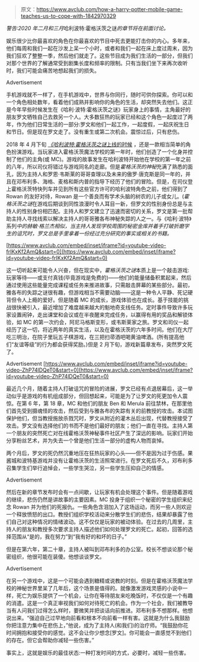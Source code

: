 > 原文：<https://www.avclub.com/how-a-harry-potter-mobile-game-teaches-us-to-cope-with-1842970329>

*警告:2020 年二月和三月*哈利波特:霍格沃茨之谜*的章节将在前面讨论。*

娱乐很少比你最喜欢的角色在你最喜欢的节目中死去更能打击你的内心。多年来，他们每周和我们一起在沙发上呆一个小时，或者和我们一起在床上度过周末，因为我们狂欢了整整一季，然后他们就走了。这些节目成为我们生活的一部分，但我们对那个世界的了解通常受到剧集长度和频率的限制。只有当我们坐下来再次收听时，我们可能会痛苦地想起我们的损失。

<label class="bxm4mm-13 juykRM">Advertisement</label>

手机游戏就不一样了，在手机游戏中，世界与你同行，随时可供你探索。你可以和一个角色相处数年，看着他们成熟并影响你的角色的生活，却突然失去他们。这正是今年早些时候发生在《哈利·波特:霍格沃茨之谜》玩家身上的事情，主角最好的朋友罗文牺牲自己去救另一个人。大多数狂热的玩家已经和这个角色一起度过了两年，作为他们日常生活的一部分:罗文和他们一起工作，一起度假，一起庆祝生日和节日。但是现在罗文走了。没有重生或第二次机会。震惊过后，只有悲伤。

2018 年 4 月下旬 [*《哈利波特:霍格沃茨之谜*上线的时候](https://www.avclub.com/1821399983) ，还是一款相当简单的角色扮演游戏。当玩家进入霍格沃茨魔法学校的第一年时，他们创造了一个化身并控制了他们的主角(或 MC)。游戏的故事发生在哈利波特开始他在学校的第一年之前的八年，所以司仪将错过与游戏同名的走廊。但是*霍格沃茨的神秘*充满了熟悉的面孔，因为主持人和罗恩·韦斯莱的哥哥查理以及未来的傲罗·唐克斯是同一年的，并且在邓布利多、海格、麦格和斯内普的指导下经历了他们的冒险。但是，在司仪登上霍格沃茨特快列车并见到所有这些官方许可的哈利波特角色之前，他们得到了 Rowan 的友好对待，Rowan 是一个善良而有学术头脑的树农的儿子或女儿。(*霍格沃茨之谜*在游戏后期谈到同性浪漫时令人耳目一新，但罗文的性别身份总是与主持人的性别身份相匹配。主持人和罗文建立了迅速而密切的关系，罗文是第一批帮助主持人寻找线索以解决主持人的哥哥雅各布神秘失踪的人之一。与《哈利·波特》系列*中的赫敏·格兰杰相似，当主持人发现学校周围的秘密金库并着手打破折磨学生的诅咒时，罗文总是手里拿着一份经过充分研究的事实或相关的书籍。*

 [https://www.avclub.com/embed/inset/iframe?id=youtube-video-frIKxKf2AmQ&start=0](https://www.avclub.com/embed/inset/iframe?id=youtube-video-frIKxKf2AmQ&start=0) 

这一切听起来可能令人兴奋，但在现实中，*霍格沃茨之谜*本质上是一个敲击游戏:玩家等待——或支付真钱(毕竟游戏是免费的)——他们的能量储备积累起来，然后通过使用这些能量完成课程或任务来推进故事，只需敲击屏幕的某些部分。最初，雅各布的失踪之谜很有趣，但游戏相当不需要动脑——这是一种令人平静、死记硬背但令人上瘾的爱好。但是随着 MC 的成长，游戏体验也在成长。基于技能的挑战很快被引入，最近增加了难度越来越大的魁地奇支线任务。定时事件导致许多玩家设置闹钟，走出课堂和会议或在半夜醒来完成任务，以赢得有用的奖品和解锁体验，如 MC 的第一次约会，阿尼马格斯变形，或韦斯莱家之旅。罗文和司仪一起经历了这一切，将近两年的真实生活，以及在霍格沃茨的六年多时间。他们在大厅吃三明治，在院子里玩五子棋游戏，在三把扫帚酒吧喝黄油啤酒。(所有提高他们“友谊等级”的行为都会获得奖励。)但是 2 月下旬，游戏新篇章发布，突然罗文死了。

<label class="bxm4mm-13 juykRM">Advertisement</label> [https://www.avclub.com/embed/inset/iframe?id=youtube-video-ZhP74lDQeT0&start=0](https://www.avclub.com/embed/inset/iframe?id=youtube-video-ZhP74lDQeT0&start=0) 

最近几个月，随着主持人打破诅咒的冒险的进展，罗文已经有点退居幕后，这一举动似乎是游戏的有机组成部分，但回想起来，可能是为了让罗文的死更加令人震惊。在第 6 年，第 18 章，MC 和他们的朋友 Ben 和 Merula 前往禁林，在那里他们首先受到摄魂怪的攻击，然后受到与雅各布的失踪有关的前教授的攻击。本试图保护他们，但当教授施放杀戮咒时，罗文从附近的灌木丛后出现，代替教授接受了攻击。罗文没有选择他们的书而不是他们最好的朋友；他们一直在寻找。主持人第一个朋友的突然死亡对在线霍格沃茨神秘事件社区产生了深远的影响。玩家们开始分享粉丝艺术，并为失去一个曾是他们生活一部分的虚构人物而哀悼。

两个月后，罗文的死仍然沉重地压在狂热玩家的心头——但不是因为过于伤感。果酱城和波特基游戏并没有让霍格沃茨的生活照常进行。在罗文死后不久，邓布利多召集学生们举行追悼会，一些学生哭泣，另一些学生压抑自己的情感。

<label class="bxm4mm-13 juykRM">Advertisement</label>

然后在新的章节发布时会有一点间歇，让玩家有机会处理这个事件。但是随着游戏的继续，悲伤仍然是讲故事的主要因素。MC 投身于组织一个秘密的学生组织来纪念 Rowan 并为他们的死报仇。一些角色含泪加入了这场运动，而另一些人则欢迎一个释放愤怒的出口。教授们组织学校活动来分散学生们的悲伤，结果却暴露了他们自己对这种情况的情绪波动。这不仅仅是玩家的被动体验。在过去的几周里，主持人的朋友和教授多次要求主持人描述他们如何处理罗文的死亡。起初，回答的选择范围从“是的，我在努力”到“我有好的和坏的日子。”

但是在第六年，第二十章，主持人被叫到邓布利多的办公室。校长不想谈论那个秘密组织，他很可能在装傻。他想谈谈罗文。

<label class="bxm4mm-13 juykRM">Advertisement</label>

在另一个游戏中，这是一个可能会遇到糖精或说教的时刻。但是在霍格沃茨魔法学校的神秘世界里呆了几年后，这个场景是值得的。就像激发游戏灵感的小说中一样，死亡为娱乐提供了一个机会，让你在等待朋友来吃晚饭时，不仅仅是一个有趣的消遣。这是一个真正审视我们如何对待死亡的机会。作为一个社会，我们被教导当有人问我们过得怎么样时，要微笑并把谈话向前推进。邓布利多不想那样。他想说出来。“强迫自己过早地向前看和根本不向前看一样有害。这就是为什么我鼓励你把注意力集中在悲伤上，”他说，成为了主持人(和我们)的治疗师。“我鼓励你花时间拥抱和接受你的感觉。这不会让你少想念[罗文]。你可能会一直感觉不到他们的存在。但它会帮助你减轻一些伤害。”

事实上，这就是娱乐的最佳状态:一种打发时间的方式，必要时，减轻一些伤害。